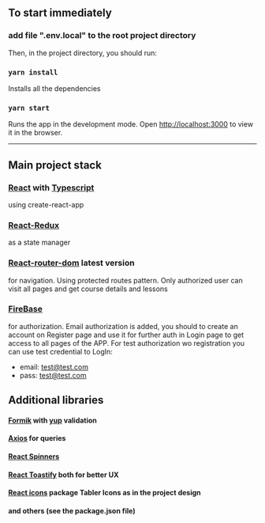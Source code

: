 ## To start immediately

### add file ".env.local" to the root project directory

Then, in the project directory, you should run:

### `yarn install`

Installs all the dependencies

### `yarn start`

Runs the app in the development mode. Open
[http://localhost:3000](http://localhost:3000) to view it in the browser.

---

## Main project stack

### [React](https://reactjs.org/) with [Typescript](https://www.typescriptlang.org/)

using create-react-app

### [React-Redux](https://react-redux.js.org/)

as a state manager

### [React-router-dom](https://reactrouter.com/en/main) latest version

for navigation. Using protected routes pattern. Only authorized user can visit
all pages and get course details and lessons

### [FireBase](https://firebase.google.com/)

for authorization. Email authorization is added, you should to create an account
on Register page and use it for further auth in Login page to get access to all
pages of the APP. For test authorization wo registration you can use test
credential to LogIn:

- email: test@test.com
- pass: test@test.com

## Additional libraries

#### [Formik](https://formik.org/) with [yup](https://www.npmjs.com/package/yup) validation

#### [Axios](https://axios-http.com/docs/intro) for queries

#### [React Spinners](https://www.npmjs.com/package/react-spinners)

#### [React Toastify](https://www.npmjs.com/package/react-toastify) both for better UX

#### [React icons](https://www.npmjs.com/package/react-icons) package Tabler Icons as in the project design

#### and others (see the package.json file)
